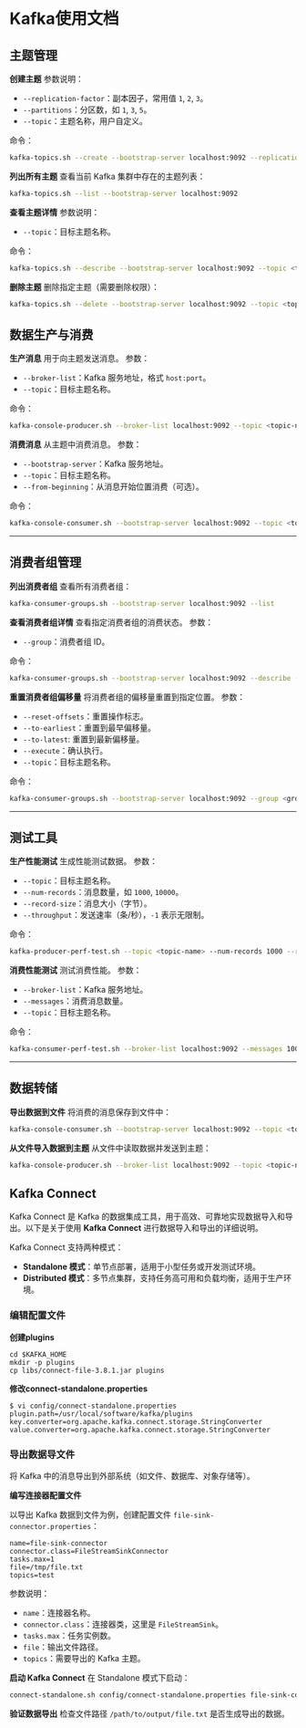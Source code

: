 # Kafka使用文档

## 主题管理

**创建主题**
 参数说明：

- `--replication-factor`：副本因子，常用值 `1`, `2`, `3`。
- `--partitions`：分区数，如 `1`, `3`, `5`。
- `--topic`：主题名称，用户自定义。

命令：

```bash
kafka-topics.sh --create --bootstrap-server localhost:9092 --replication-factor 1 --partitions 1 --topic <topic-name>
```

**列出所有主题**
 查看当前 Kafka 集群中存在的主题列表：

```bash
kafka-topics.sh --list --bootstrap-server localhost:9092
```

**查看主题详情**
 参数说明：

- `--topic`：目标主题名称。

命令：

```bash
kafka-topics.sh --describe --bootstrap-server localhost:9092 --topic <topic-name>
```

**删除主题**
 删除指定主题（需要删除权限）：

```bash
kafka-topics.sh --delete --bootstrap-server localhost:9092 --topic <topic-name>
```

## 数据生产与消费

**生产消息**
 用于向主题发送消息。
 参数：

- `--broker-list`：Kafka 服务地址，格式 `host:port`。
- `--topic`：目标主题名称。

命令：

```bash
kafka-console-producer.sh --broker-list localhost:9092 --topic <topic-name>
```

**消费消息**
 从主题中消费消息。
 参数：

- `--bootstrap-server`：Kafka 服务地址。
- `--topic`：目标主题名称。
- `--from-beginning`：从消息开始位置消费（可选）。

命令：

```bash
kafka-console-consumer.sh --bootstrap-server localhost:9092 --topic <topic-name> --from-beginning
```

------

## 消费者组管理

**列出消费者组**
 查看所有消费者组：

```bash
kafka-consumer-groups.sh --bootstrap-server localhost:9092 --list
```

**查看消费者组详情**
 查看指定消费者组的消费状态。
 参数：

- `--group`：消费者组 ID。

命令：

```bash
kafka-consumer-groups.sh --bootstrap-server localhost:9092 --describe --group <group-id>
```

**重置消费者组偏移量**
 将消费者组的偏移量重置到指定位置。
 参数：

- `--reset-offsets`：重置操作标志。
- `--to-earliest`：重置到最早偏移量。
- `--to-latest`: 重置到最新偏移量。
- `--execute`：确认执行。
- `--topic`：目标主题名称。

命令：

```bash
kafka-consumer-groups.sh --bootstrap-server localhost:9092 --group <group-id> --reset-offsets --to-earliest --execute --topic <topic-name>
```

------

## 测试工具

**生产性能测试**
 生成性能测试数据。
 参数：

- `--topic`：目标主题名称。
- `--num-records`：消息数量，如 `1000`, `10000`。
- `--record-size`：消息大小（字节）。
- `--throughput`：发送速率（条/秒），`-1` 表示无限制。

命令：

```bash
kafka-producer-perf-test.sh --topic <topic-name> --num-records 1000 --record-size 100 --throughput 500 --producer-props bootstrap.servers=localhost:9092
```

**消费性能测试**
 测试消费性能。
 参数：

- `--broker-list`：Kafka 服务地址。
- `--messages`：消费消息数量。
- `--topic`：目标主题名称。

命令：

```bash
kafka-consumer-perf-test.sh --broker-list localhost:9092 --messages 1000 --topic <topic-name>
```

------

## 数据转储

**导出数据到文件**
 将消费的消息保存到文件中：

```bash
kafka-console-consumer.sh --bootstrap-server localhost:9092 --topic <topic-name> --from-beginning > output.txt
```

**从文件导入数据到主题**
 从文件中读取数据并发送到主题：

```bash
kafka-console-producer.sh --broker-list localhost:9092 --topic <topic-name> < input.txt
```



## Kafka Connect

Kafka Connect 是 Kafka 的数据集成工具，用于高效、可靠地实现数据导入和导出。以下是关于使用 **Kafka Connect** 进行数据导入和导出的详细说明。

Kafka Connect 支持两种模式：

- **Standalone 模式**：单节点部署，适用于小型任务或开发测试环境。
- **Distributed 模式**：多节点集群，支持任务高可用和负载均衡，适用于生产环境。

### 编辑配置文件

**创建plugins**

```
cd $KAFKA_HOME
mkdir -p plugins
cp libs/connect-file-3.8.1.jar plugins
```

**修改connect-standalone.properties**

```
$ vi config/connect-standalone.properties
plugin.path=/usr/local/software/kafka/plugins
key.converter=org.apache.kafka.connect.storage.StringConverter
value.converter=org.apache.kafka.connect.storage.StringConverter
```

### 导出数据导文件

将 Kafka 中的消息导出到外部系统（如文件、数据库、对象存储等）。

**编写连接器配置文件**

 以导出 Kafka 数据到文件为例，创建配置文件 `file-sink-connector.properties`：

```properties
name=file-sink-connector
connector.class=FileStreamSinkConnector
tasks.max=1
file=/tmp/file.txt
topics=test
```

参数说明：

- `name`：连接器名称。
- `connector.class`：连接器类，这里是 `FileStreamSink`。
- `tasks.max`：任务实例数。
- `file`：输出文件路径。
- `topics`：需要导出的 Kafka 主题。

**启动 Kafka Connect**
 在 Standalone 模式下启动：

```bash
connect-standalone.sh config/connect-standalone.properties file-sink-connector.properties
```

**验证数据导出**
 检查文件路径 `/path/to/output/file.txt` 是否生成导出的数据。

